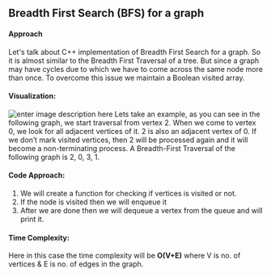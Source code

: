 ##  Breadth First Search (BFS) for a graph
#### Approach
Let's talk about C++ implementation of Breadth First Search for a graph. So it is almost similar to the Breadth First Traversal of a tree. But since a graph may have cycles due to which we have to come across the same node more than once. To overcome this issue we maintain a Boolean visited array.
#### Visualization:
![enter image description here](https://media.geeksforgeeks.org/wp-content/uploads/bfs-5.png)
Lets take an example, as you can see in the following graph, we start traversal from vertex 2. When we come to vertex 0, we look for all adjacent vertices of it. 2 is also an adjacent vertex of 0. If we don’t mark visited vertices, then 2 will be processed again and it will become a non-terminating process. A Breadth-First Traversal of the following graph is 2, 0, 3, 1.

#### Code Approach:
 1. We will create a function for checking if vertices is visited or not.
 2. If the node is visited then we will enqueue it
 3. After we are done then we will  dequeue a vertex from the queue and will print it.
#### Time Complexity:
Here in this case the time complexity will be **O(V+E)** where V is no. of vertices & E is no. of edges in the graph.




